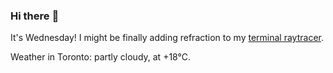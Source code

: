 ### Hi there :wave:

It's Wednesday! I might be finally adding refraction to my [terminal raytracer](https://github.com/bewuethr/bash-raytracer).

Weather in Toronto: partly cloudy, at +18°C.
